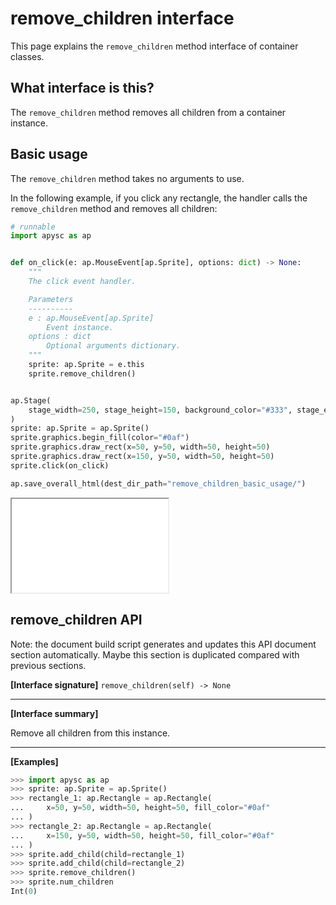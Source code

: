 # remove_children interface

This page explains the `remove_children` method interface of container classes.

## What interface is this?

The `remove_children` method removes all children from a container instance.

## Basic usage

The `remove_children` method takes no arguments to use.

In the following example, if you click any rectangle, the handler calls the `remove_children` method and removes all children:

```py
# runnable
import apysc as ap


def on_click(e: ap.MouseEvent[ap.Sprite], options: dict) -> None:
    """
    The click event handler.

    Parameters
    ----------
    e : ap.MouseEvent[ap.Sprite]
        Event instance.
    options : dict
        Optional arguments dictionary.
    """
    sprite: ap.Sprite = e.this
    sprite.remove_children()


ap.Stage(
    stage_width=250, stage_height=150, background_color="#333", stage_elem_id="stage"
)
sprite: ap.Sprite = ap.Sprite()
sprite.graphics.begin_fill(color="#0af")
sprite.graphics.draw_rect(x=50, y=50, width=50, height=50)
sprite.graphics.draw_rect(x=150, y=50, width=50, height=50)
sprite.click(on_click)

ap.save_overall_html(dest_dir_path="remove_children_basic_usage/")
```

<iframe src="static/remove_children_basic_usage/index.html" width="250" height="150"></iframe>

## remove_children API

<!-- Docstring: apysc._display.child_mixin.ChildMixIn.remove_children -->

<span class="inconspicuous-txt">Note: the document build script generates and updates this API document section automatically. Maybe this section is duplicated compared with previous sections.</span>

**[Interface signature]** `remove_children(self) -> None`<hr>

**[Interface summary]**

Remove all children from this instance.<hr>

**[Examples]**

```py
>>> import apysc as ap
>>> sprite: ap.Sprite = ap.Sprite()
>>> rectangle_1: ap.Rectangle = ap.Rectangle(
...     x=50, y=50, width=50, height=50, fill_color="#0af"
... )
>>> rectangle_2: ap.Rectangle = ap.Rectangle(
...     x=150, y=50, width=50, height=50, fill_color="#0af"
... )
>>> sprite.add_child(child=rectangle_1)
>>> sprite.add_child(child=rectangle_2)
>>> sprite.remove_children()
>>> sprite.num_children
Int(0)
```